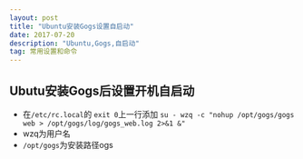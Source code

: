 ```yaml
---
layout: post
title: "Ubuntu安装Gogs设置自启动"
date: 2017-07-20
description: "Ubuntu,Gogs,自启动"
tag: 常用设置和命令 
---   
```

##  Ubutu安装Gogs后设置开机自启动

- 在`/etc/rc.local`的   `exit 0`上一行添加
`su - wzq -c "nohup /opt/gogs/gogs web > /opt/gogs/log/gogs_web.log 2>&1 &"`
-  wzq为用户名 
- `/opt/gogs`为安装路径ogs